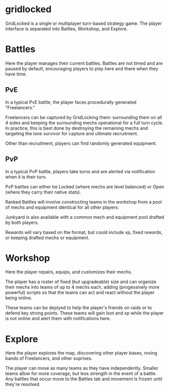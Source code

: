 # gridlocked

GridLocked is a single or multiplayer turn-based strategy game. The player interface is
separated into Battles, Workshop, and Explore.

<h1>Battles</h1>
    <p>Here the player manages their current battles. Battles are not timed and are paused by default, encouraging players to play here and there when they have time.</p>
    <h2>PvE</h2>
    <p>In a typical PvE battle, the player faces procedurally generated "Freelancers."</p>
    <p>Freelancers can be captured by GridLocking them: surrounding them on all 4 sides and keeping the surrounding mechs operational for a full turn cycle. In practice, this is best done by destroying the remaining mechs and targeting the lone survivor for capture and ultimate recruitment.</p>
    <p>Other than recruitment, players can find randomly generated equipment.</p>
    <h2>PvP</h2>
    <p>In a typical PvP battle, players take turns and are alerted via notification when it is their turn.</p>
    <p>PvP battles can either be Locked (where mechs are level balanced) or Open (where they carry their native stats).</p>
    <p>Ranked Battles will involve constructing teams in the workshop from a pool of mechs and equipment identical for all other players.</p>
    <p>Junkyard is also available with a common mech and equipment pool drafted by both players.</p>
    <p>Rewards will vary based on the format, but could include xp, fixed rewards, or keeping drafted mechs or equipment.</p>

<h1>Workshop</h1>
    <p>Here the player repairs, equips, and customizes their mechs.</p>
    <p>The player has a roster of fixed (but upgradeable) size and can organize their mechs into teams of up to 4 mechs each, adding (progessively more powerful) scripts so that the teams can act and react without the player being online.</p>
    <p>These teams can be deplyed to help the player's friends on raids or to defend key strong points. These teams will gain loot and xp while the player is not online and alert them with notifications here.</p>

<h1>Explore</h1>
    <p>Here the player explores the map, discovering other player bases, roving bands of Freelancers, and other suprises.</p>
    <p>The player can move as many teams as they have independently. Smaller teams allow for more coverage, but less strength in the event of a battle. Any battles that occur move to the Battles tab and movement is frozen until they're resolved.</p>




